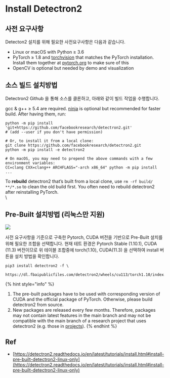 # Install Detectron2

## 사전 요구사항

Detecton2 설치를 위해 필요한 사전요구사항은 다음과 같습니다.

* Linux or macOS with Python ≥ 3.6
* PyTorch ≥ 1.8 and [torchvision](https://github.com/pytorch/vision/) that matches the PyTorch installation. Install them together at [pytorch.org](https://pytorch.org) to make sure of this
* OpenCV is optional but needed by demo and visualization

## 소스 빌드 설치방법

Detectron2 Github 을 통해 소스를 클론하고, 아래와 같이 빌드 작업을 수행합니다.

gcc & g++ ≥ 5.4 are required. [ninja](https://ninja-build.org) is optional but recommended for faster build. After having them, run:

```
python -m pip install 'git+https://github.com/facebookresearch/detectron2.git'
# (add --user if you don't have permission)

# Or, to install it from a local clone:
git clone https://github.com/facebookresearch/detectron2.git
python -m pip install -e detectron2

# On macOS, you may need to prepend the above commands with a few environment variables:
CC=clang CXX=clang++ ARCHFLAGS="-arch x86_64" python -m pip install ...
```

To **rebuild** detectron2 that’s built from a local clone, use `rm -rf build/ **/*.so` to clean the old build first. You often need to rebuild detectron2 after reinstalling PyTorch.\
\


## Pre-Built 설치방법 (리눅스만 지원)

![](<../../.gitbook/assets/detectron2\_support\_table (1).png>)

사전 요구사항을 기준으로 구축한 Pytorch, CUDA 버전을 기반으로 Pre-Built 설치를 위해 필요한 조합을 선택합니다. 현재 테트 환경은 Pytorch Stable (1.10.1), CUDA (11.3) 버전이므로 위 테이블 조합중에 torch(1.10), CUDA(11.3) 을 선택하여 install 버튼을 설치 방법을 확인합니다.

```
pip3 install detectron2 -f \
  https://dl.fbaipublicfiles.com/detectron2/wheels/cu113/torch1.10/index.html
```

{% hint style="info" %}


1. The pre-built packages have to be used with corresponding version of CUDA and the official package of PyTorch. Otherwise, please build detectron2 from source.
2. New packages are released every few months. Therefore, packages may not contain latest features in the main branch and may not be compatible with the main branch of a research project that uses detectron2 (e.g. those in [projects](https://github.com/facebookresearch/detectron2/blob/main/projects)).
{% endhint %}

## Ref

* [https://detectron2.readthedocs.io/en/latest/tutorials/install.html#install-pre-built-detectron2-linux-only](https://detectron2.readthedocs.io/en/latest/tutorials/install.html#install-pre-built-detectron2-linux-only)
